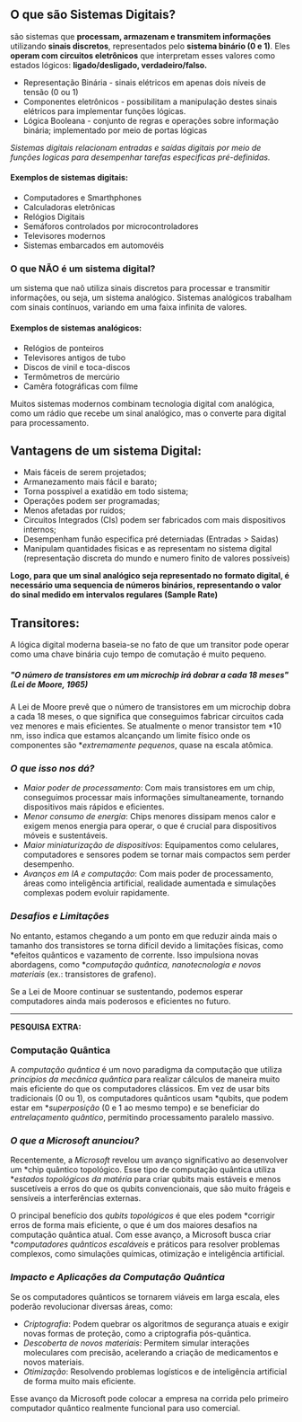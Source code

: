 ## O que são Sistemas Digitais?

são sistemas que **processam, armazenam e transmitem informações** utilizando **sinais discretos**, representados pelo **sistema binário (0 e 1)**. Eles **operam com circuitos eletrônicos** que interpretam esses valores como estados lógicos: **ligado/desligado, verdadeiro/falso.** 

- Representação Binária - sinais elétricos em apenas dois níveis de tensão (0 ou 1)
- Componentes eletrônicos - possibilitam a manipulação destes sinais elétricos para implementar funções lógicas.
- Lógica Booleana - conjunto de regras e operações sobre informação binária; implementado por meio de portas lógicas

*Sistemas digitais relacionam entradas e saídas digitais por meio de funções logicas para desempenhar tarefas especificas pré-definidas.*

#### Exemplos de sistemas digitais:

- Computadores e Smarthphones
- Calculadoras eletrônicas
- Relógios Digitais
- Semáforos controlados por microcontroladores
- Televisores modernos
- Sistemas embarcados em automovéis

### O que NÃO é um sistema digital?

um sistema que naõ utiliza sinais discretos para processar e transmitir informações, ou seja, um sistema analógico. Sistemas analógicos trabalham com sinais contínuos, variando em uma faixa infinita de valores.

#### Exemplos de sistemas analógicos:

- Relógios de ponteiros
- Televisores antigos de tubo
- Discos de vinil e toca-discos
- Termômetros de mercúrio
- Camêra fotográficas com filme

Muitos sistemas modernos combinam tecnologia digital com analógica, como um rádio que recebe um sinal analógico, mas o converte para digital para processamento.

## Vantagens de um sistema Digital:

- Mais fáceis de serem projetados;
- Armanezamento mais fácil e barato;
- Torna posspivel a exatidão em todo sistema;
- Operações podem ser programadas;
- Menos afetadas por ruídos;
- Circuitos Integrados (CIs) podem ser fabricados com mais dispositivos internos;
- Desempenham funão especifica pré deterniadas (Entradas > Saidas)
- Manipulam quantidades fisicas e as representam no sistema digital (representação discreta do mundo e numero finito de valores possíveis)

**Logo, para que um sinal analógico seja representado no formato digital, é necessário uma sequencia de números binários, representando o valor do sinal medido em intervalos regulares (Sample Rate)**

## Transitores:

A lógica digital moderna baseia-se no fato de que um transitor pode operar como uma chave binária cujo tempo de comutação é muito pequeno.

##### **"O número de transistores em um microchip irá dobrar a cada 18 meses"** (Lei de Moore, 1965)

A Lei de Moore prevê que o número de transistores em um microchip dobra a cada 18 meses, o que significa que conseguimos fabricar circuitos cada vez menores e mais eficientes. Se atualmente o menor transistor tem *10 nm, isso indica que estamos alcançando um limite físico onde os componentes são **extremamente pequenos*, quase na escala atômica.  

### *O que isso nos dá?*  
- *Maior poder de processamento*: Com mais transistores em um chip, conseguimos processar mais informações simultaneamente, tornando dispositivos mais rápidos e eficientes.  
- *Menor consumo de energia*: Chips menores dissipam menos calor e exigem menos energia para operar, o que é crucial para dispositivos móveis e sustentáveis.  
- *Maior miniaturização de dispositivos*: Equipamentos como celulares, computadores e sensores podem se tornar mais compactos sem perder desempenho.  
- *Avanços em IA e computação*: Com mais poder de processamento, áreas como inteligência artificial, realidade aumentada e simulações complexas podem evoluir rapidamente.  

### *Desafios e Limitações*  
No entanto, estamos chegando a um ponto em que reduzir ainda mais o tamanho dos transistores se torna difícil devido a limitações físicas, como *efeitos quânticos e vazamento de corrente. Isso impulsiona novas abordagens, como **computação quântica, nanotecnologia e novos materiais* (ex.: transistores de grafeno).  

Se a Lei de Moore continuar se sustentando, podemos esperar computadores ainda mais poderosos e eficientes no futuro.

-----------------------------------------------

**PESQUISA EXTRA:**

### Computação Quântica

A *computação quântica* é um novo paradigma da computação que utiliza *princípios da mecânica quântica* para realizar cálculos de maneira muito mais eficiente do que os computadores clássicos. Em vez de usar bits tradicionais (0 ou 1), os computadores quânticos usam *qubits, que podem estar em **superposição* (0 e 1 ao mesmo tempo) e se beneficiar do *entrelaçamento quântico*, permitindo processamento paralelo massivo.  

### *O que a Microsoft anunciou?*  
Recentemente, a *Microsoft* revelou um avanço significativo ao desenvolver um *chip quântico topológico. Esse tipo de computação quântica utiliza **estados topológicos da matéria* para criar qubits mais estáveis e menos suscetíveis a erros do que os qubits convencionais, que são muito frágeis e sensíveis a interferências externas.  

O principal benefício dos *qubits topológicos* é que eles podem *corrigir erros de forma mais eficiente, o que é um dos maiores desafios na computação quântica atual. Com esse avanço, a Microsoft busca criar **computadores quânticos escaláveis* e práticos para resolver problemas complexos, como simulações químicas, otimização e inteligência artificial.  

### *Impacto e Aplicações da Computação Quântica*  
Se os computadores quânticos se tornarem viáveis em larga escala, eles poderão revolucionar diversas áreas, como:  
- *Criptografia*: Podem quebrar os algoritmos de segurança atuais e exigir novas formas de proteção, como a criptografia pós-quântica.  
- *Descoberta de novos materiais*: Permitem simular interações moleculares com precisão, acelerando a criação de medicamentos e novos materiais.  
- *Otimização*: Resolvendo problemas logísticos e de inteligência artificial de forma muito mais eficiente.  

Esse avanço da Microsoft pode colocar a empresa na corrida pelo primeiro computador quântico realmente funcional para uso comercial. 